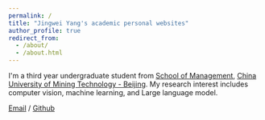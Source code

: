 ```yaml
---
permalink: /
title: "Jingwei Yang's academic personal websites"
author_profile: true
redirect_from: 
  - /about/
  - /about.html
---
```


I'm a third year undergraduate student from [School of Management](https://glxy.cumtb.edu.cn/), [China University of Mining Technology - Beijing](https://www.cumtb.edu.cn/). My research interest includes computer vision, machine learning, and Large language model.

[Email](2210570529@student.cumtb.edu.cn) / [Github](https://github.com/Jankinwei) 

